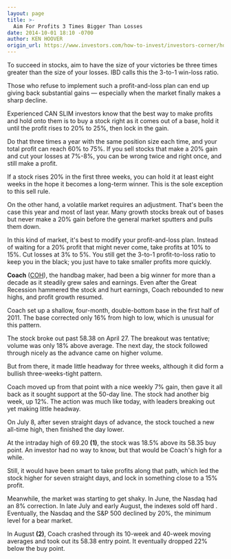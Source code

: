 ```yaml
---
layout: page
title: >-
  Aim For Profits 3 Times Bigger Than Losses
date: 2014-10-01 18:10 -0700
author: KEN HOOVER
origin_url: https://www.investors.com/how-to-invest/investors-corner/how-to-sell-in-volatile-markets
---
```





To succeed in stocks, aim to have the size of your victories be three times greater than the size of your losses. IBD calls this the 3-to-1 win-loss ratio.

  

Those who refuse to implement such a profit-and-loss plan can end up giving back substantial gains — especially when the market finally makes a sharp decline.

  

Experienced CAN SLIM investors know that the best way to make profits and hold onto them is to buy a stock right as it comes out of a base, hold it until the profit rises to 20% to 25%, then lock in the gain.

  

Do that three times a year with the same position size each time, and your total profit can reach 60% to 75%. If you sell stocks that make a 20% gain and cut your losses at 7%-8%, you can be wrong twice and right once, and still make a profit.

  

If a stock rises 20% in the first three weeks, you can hold it at least eight weeks in the hope it becomes a long-term winner. This is the sole exception to this sell rule.

  

On the other hand, a volatile market requires an adjustment. That's been the case this year and most of last year. Many growth stocks break out of bases but never make a 20% gain before the general market sputters and pulls them down.

  

In this kind of market, it's best to modify your profit-and-loss plan. Instead of waiting for a 20% profit that might never come, take profits at 10% to 15%. Cut losses at 3% to 5%. You still get the 3-to-1 profit-to-loss ratio to keep you in the black; you just have to take smaller profits more quickly.

  

**Coach** ([COH](https://research.investors.com/quote.aspx?symbol=COH)), the handbag maker, had been a big winner for more than a decade as it steadily grew sales and earnings. Even after the Great Recession hammered the stock and hurt earnings, Coach rebounded to new highs, and profit growth resumed.

  

Coach set up a shallow, four-month, double-bottom base in the first half of 2011. The base corrected only 16% from high to low, which is unusual for this pattern.

  

The stock broke out past 58.38 on April 27. The breakout was tentative; volume was only 18% above average. The next day, the stock followed through nicely as the advance came on higher volume.

  

But from there, it made little headway for three weeks, although it did form a bullish three-weeks-tight pattern.

  

Coach moved up from that point with a nice weekly 7% gain, then gave it all back as it sought support at the 50-day line. The stock had another big week, up 12%. The action was much like today, with leaders breaking out yet making little headway.

  

On July 8, after seven straight days of advance, the stock touched a new all-time high, then finished the day lower.

  

At the intraday high of 69.20 **(1)**, the stock was 18.5% above its 58.35 buy point. An investor had no way to know, but that would be Coach's high for a while.

  

Still, it would have been smart to take profits along that path, which led the stock higher for seven straight days, and lock in something close to a 15% profit.

  

Meanwhile, the market was starting to get shaky. In June, the Nasdaq had an 8% correction. In late July and early August, the indexes sold off hard . Eventually, the Nasdaq and the S&P 500 declined by 20%, the minimum level for a bear market.

  

In August **(2)**, Coach crashed through its 10-week and 40-week moving averages and took out its 58.38 entry point. It eventually dropped 22% below the buy point.




